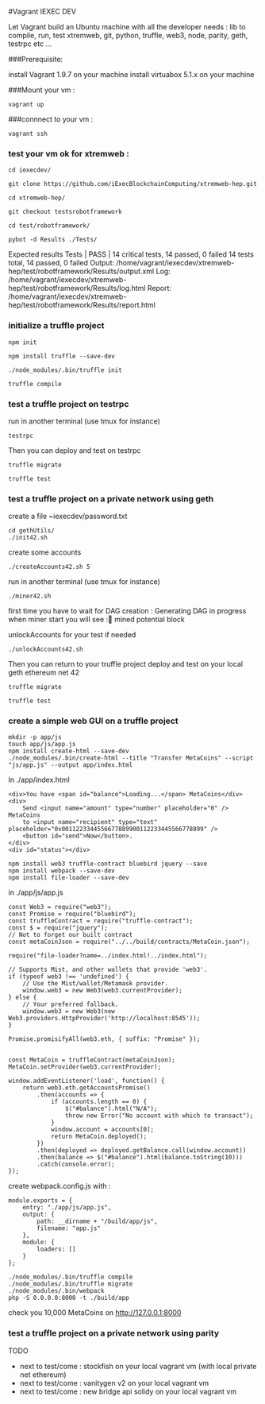 
#Vagrant IEXEC DEV 


Let Vagrant build an Ubuntu machine with all the developer needs :
lib to compile, run, test xtremweb, git, python, truffle, web3, node, parity, geth, testrpc etc ...

###Prerequisite:

install Vagrant 1.9.7 on your machine 
install virtuabox 5.1.x on your machine 

###Mount your vm :
```
vagrant up
```
###connnect to your vm  :
```
vagrant ssh
```
### test your vm ok for xtremweb :
```
cd iexecdev/

git clone https://github.com/iExecBlockchainComputing/xtremweb-hep.git

cd xtremweb-hep/

git checkout testsrobotframework

cd test/robotframework/

pybot -d Results ./Tests/
```

Expected results 
Tests                                                                 | PASS |
14 critical tests, 14 passed, 0 failed
14 tests total, 14 passed, 0 failed
Output:  /home/vagrant/iexecdev/xtremweb-hep/test/robotframework/Results/output.xml
Log:     /home/vagrant/iexecdev/xtremweb-hep/test/robotframework/Results/log.html
Report:  /home/vagrant/iexecdev/xtremweb-hep/test/robotframework/Results/report.html


### initialize a truffle project
```
npm init

npm install truffle --save-dev

./node_modules/.bin/truffle init
 
truffle compile
```
 
### test a truffle project on testrpc
run in another terminal (use tmux for instance)
```
testrpc
```
Then you can deploy and test on testrpc
```
truffle migrate
 
truffle test
```

### test a truffle project on a private network using geth
create a file ~iexecdev/password.txt

```
cd gethUtils/
./init42.sh
```
create some accounts 
```
./createAccounts42.sh 5
```
run in another terminal (use tmux for instance)
```
./miner42.sh
```
first time you have to wait for DAG creation : Generating DAG in progress
when miner start you will see :🔨 mined potential block

unlockAccounts for your test if needed
```
./unlockAccounts42.sh
```
Then you can return to your truffle project deploy and test on your local geth ethereum net 42
```
truffle migrate
 
truffle test
```

### create a simple web GUI on a truffle project
```
mkdir -p app/js
touch app/js/app.js
npm install create-html --save-dev
./node_modules/.bin/create-html --title "Transfer MetaCoins" --script "js/app.js" --output app/index.html
```
In ./app/index.html
```
<div>You have <span id="balance">Loading...</span> MetaCoins</div>
<div>
    Send <input name="amount" type="number" placeholder="0" /> MetaCoins
    to <input name="recipient" type="text" placeholder="0x0011223344556677889900112233445566778899" />
    <button id="send">Now</button>.
</div>
<div id="status"></div>
```

```
npm install web3 truffle-contract bluebird jquery --save
npm install webpack --save-dev
npm install file-loader --save-dev
```

in ./app/js/app.js

```
const Web3 = require("web3");
const Promise = require("bluebird");
const truffleContract = require("truffle-contract");
const $ = require("jquery");
// Not to forget our built contract
const metaCoinJson = require("../../build/contracts/MetaCoin.json");

require("file-loader?name=../index.html!../index.html");

// Supports Mist, and other wallets that provide 'web3'.
if (typeof web3 !== 'undefined') {
    // Use the Mist/wallet/Metamask provider.
    window.web3 = new Web3(web3.currentProvider);
} else {
    // Your preferred fallback.
    window.web3 = new Web3(new Web3.providers.HttpProvider('http://localhost:8545')); 
}

Promise.promisifyAll(web3.eth, { suffix: "Promise" });


const MetaCoin = truffleContract(metaCoinJson);
MetaCoin.setProvider(web3.currentProvider);

window.addEventListener('load', function() {
    return web3.eth.getAccountsPromise()
        .then(accounts => {
            if (accounts.length == 0) {
                $("#balance").html("N/A");
                throw new Error("No account with which to transact");
            }
            window.account = accounts[0];
            return MetaCoin.deployed();
        })
        .then(deployed => deployed.getBalance.call(window.account))
        .then(balance => $("#balance").html(balance.toString(10)))
        .catch(console.error);
});

```

create webpack.config.js with :
```
module.exports = {
    entry: "./app/js/app.js",
    output: {
        path: __dirname + "/build/app/js",
        filename: "app.js"
    },
    module: {
        loaders: []
    }
};
```
```
./node_modules/.bin/truffle compile
./node_modules/.bin/truffle migrate
./node_modules/.bin/webpack
php -S 0.0.0.0:8000 -t ./build/app
```

check you 10,000 MetaCoins on http://127.0.0.1:8000

### test a truffle project on a private network using parity
  TODO

* next to test/come : stockfish on your local vagrant vm (with local private net ethereum)
* next to test/come : vanitygen v2 on your local vagrant vm
* next to test/come : new bridge api solidy on your local vagrant vm
